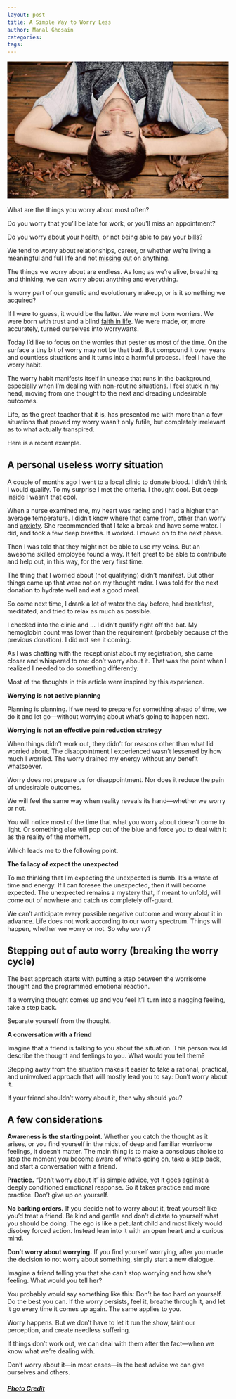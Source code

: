 ```yaml
---
layout: post
title: A Simple Way to Worry Less
author: Manal Ghosain
categories:
tags:
---
```


![Relaxing](/images/relaxing.jpg)

What are the things you worry about most often? 

Do you worry that you’ll be late for work, or you’ll miss an appointment? 

Do you worry about your health, or not being able to pay your bills? 

We tend to worry about relationships, career, or whether we’re living a meaningful and full life and not [missing out](/left-behind/) on anything. 

The things we worry about are endless. As long as we’re alive, breathing and thinking, we can worry about anything and everything. 

Is worry part of our genetic and evolutionary makeup, or is it something we acquired? 

If I were to guess, it would be the latter. We were not born worriers. We were born with trust and a blind [faith in life](/trusting-life). We were made, or, more accurately, turned ourselves into worrywarts. 

Today I’d like to focus on the worries that pester us most of the time. On the surface a tiny bit of worry may not be that bad. But compound it over years and countless situations and it turns into a harmful process. I feel I have the worry habit. 

The worry habit manifests itself in unease that runs in the background, especially when I’m dealing with non-routine situations. I feel stuck in my head, moving from one thought to the next and dreading undesirable outcomes. 

Life, as the great teacher that it is, has presented me with more than a few situations that proved my worry wasn’t only futile, but completely irrelevant as to what actually transpired. 

Here is a recent example. 

## A personal useless worry situation

A couple of months ago I went to a local clinic to donate blood. I didn’t think I would qualify. To my surprise I met the criteria. I thought cool. But deep inside I wasn’t that cool. 

When a nurse examined me, my heart was racing and I had a higher than average temperature. I didn’t know where that came from, other than worry and [anxiety](/meditating-on-anxiety/). She recommended that I take a break and have some water. I did, and took a few deep breaths. It worked. I moved on to the next phase. 

Then I was told that they might not be able to use my veins. But an awesome skilled employee found a way. It felt great to be able to contribute and help out, in this way, for the very first time. 

The thing that I worried about (not qualifying) didn’t manifest. But other things came up that were not on my thought radar. I was told for the next donation to hydrate well and eat a good meal. 

So come next time, I drank a lot of water the day before, had breakfast, meditated, and tried to relax as much as possible. 

I checked into the clinic and … I didn’t qualify right off the bat. My hemoglobin count was lower than the requirement (probably because of the previous donation). I did not see it coming. 

As I was chatting with the receptionist about my registration, she came closer and whispered to me: don’t worry about it. That was the point when I realized I needed to do something differently. 

Most of the thoughts in this article were inspired by this experience.

**Worrying is not active planning** 

Planning is planning. If we need to prepare for something ahead of time, we do it and let go—without worrying about what’s going to happen next. 

**Worrying is not an effective pain reduction strategy** 

When things didn’t work out, they didn’t for reasons other than what I’d worried about. The disappointment I experienced wasn’t lessened by how much I worried. The worry drained my energy without any benefit whatsoever. 

Worry does not prepare us for disappointment. Nor does it reduce the pain of undesirable outcomes. 

We will feel the same way when reality reveals its hand—whether we worry or not. 

You will notice most of the time that what you worry about doesn’t come to light. Or something else will pop out of the blue and force you to deal with it as the reality of the moment. 

Which leads me to the following point. 

**The fallacy of expect the unexpected** 

To me thinking that I’m expecting the unexpected is dumb. It’s a waste of time and energy. If I can foresee the unexpected, then it will become expected. The unexpected remains a mystery that, if meant to unfold, will come out of nowhere and catch us completely off-guard. 

We can’t anticipate every possible negative outcome and worry about it in advance. Life does not work according to our worry spectrum. Things will happen, whether we worry or not. So why worry? 

## Stepping out of auto worry (breaking the worry cycle)

The best approach starts with putting a step between the worrisome thought and the programmed emotional reaction. 

If a worrying thought comes up and you feel it’ll turn into a nagging feeling, take a step back. 

Separate yourself from the thought. 

**A conversation with a friend** 

Imagine that a friend is talking to you about the situation. This person would describe the thought and feelings to you. What would you tell them? 

Stepping away from the situation makes it easier to take a rational, practical, and uninvolved approach that will mostly lead you to say: Don’t worry about it. 

If your friend shouldn’t worry about it, then why should you? 

## A few considerations

**Awareness is the starting point.** Whether you catch the thought as it arises, or you find yourself in the midst of deep and familiar worrisome feelings, it doesn’t matter. The main thing is to make a conscious choice to stop the moment you become aware of what’s going on, take a step back, and start a conversation with a friend. 

**Practice.** “Don’t worry about it” is simple advice, yet it goes against a deeply conditioned emotional response. So it takes practice and more practice. Don’t give up on yourself. 

**No barking orders.** If you decide not to worry about it, treat yourself like you’d treat a friend. Be kind and gentle and don’t dictate to yourself what you should be doing. The ego is like a petulant child and most likely would disobey forced action. Instead lean into it with an open heart and a curious mind. 

**Don’t worry about worrying.** If you find yourself worrying, after you made the decision to not worry about something, simply start a new dialogue. 

Imagine a friend telling you that she can’t stop worrying and how she’s feeling. What would you tell her? 

You probably would say something like this: Don’t be too hard on yourself. Do the best you can. If the worry persists, feel it, breathe through it, and let it go every time it comes up again. The same applies to you. 

Worry happens. But we don’t have to let it run the show, taint our perception, and create needless suffering. 

If things don’t work out, we can deal with them after the fact—when we know what we’re dealing with. 

Don’t worry about it—in most cases—is the best advice we can give ourselves and others. 

##### [Photo Credit](https://www.flickr.com/photos/brandoncwarren/6579342767/)